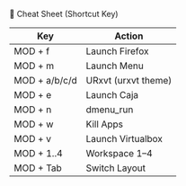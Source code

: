 🧩 Cheat Sheet (Shortcut Key)

| Key        | Action                      |
|-----------|-----------------------------|
| MOD + f   | Launch Firefox              |
| MOD + m   | Launch Menu                 |
| MOD + a/b/c/d  | URxvt (urxvt theme)    |
| MOD + e   | Launch Caja                 |
| MOD + n   | dmenu_run                   |
| MOD + w   | Kill Apps                   |
| MOD + v   | Launch Virtualbox           |
| MOD + 1..4 | Workspace 1–4              |
| MOD + Tab  | Switch Layout              |
